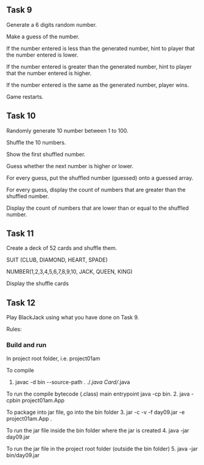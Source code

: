 ## Task 9 
Generate a 6 digits random number. 

Make a guess of the number. 

If the number entered is less than the generated number, hint to player that the number entered is lower. 

If the number entered is greater than the generated number, hint to player that the number entered is higher. 

If the number entered is the same as the generated number, player wins. 

Game restarts. 


## Task 10 
Randomly generate 10 number between 1 to 100. 

Shuffle the 10 numbers. 

Show the first shuffled number.  

Guess whether the next number is higher or lower. 

For every guess, put the shuffled number (guessed) onto a guessed array. 

For every guess, display the count of numbers that are greater than the shuffled number. 

Display the count of numbers that are lower than or equal to the shuffled number. 


## Task 11 
Create a deck of 52 cards and shuffle them. 

SUIT (CLUB, DIAMOND, HEART, SPADE) 

NUMBER(1,2,3,4,5,6,7,8,9,10, JACK, QUEEN, KING) 

Display the shuffle cards 


## Task 12 

Play BlackJack using what you have done on Task 9. 

Rules: 

### Build and run
In project root folder, i.e. project01am

To compile
1. javac -d bin --source-path . ./*.java Card/*.java

To run the compile bytecode (.class) main entrypoint
java -cp bin<packageName>.<ClassName>
2. java -cpbin project01am.App

To package into jar file, go into the bin folder
3. jar -c -v -f day09.jar -e project01am.App .

To run the jar file inside the bin folder where the jar is created
4. java -jar day09.jar

To run the jar file in the project root folder (outside the bin folder)
5. java -jar bin/day09.jar